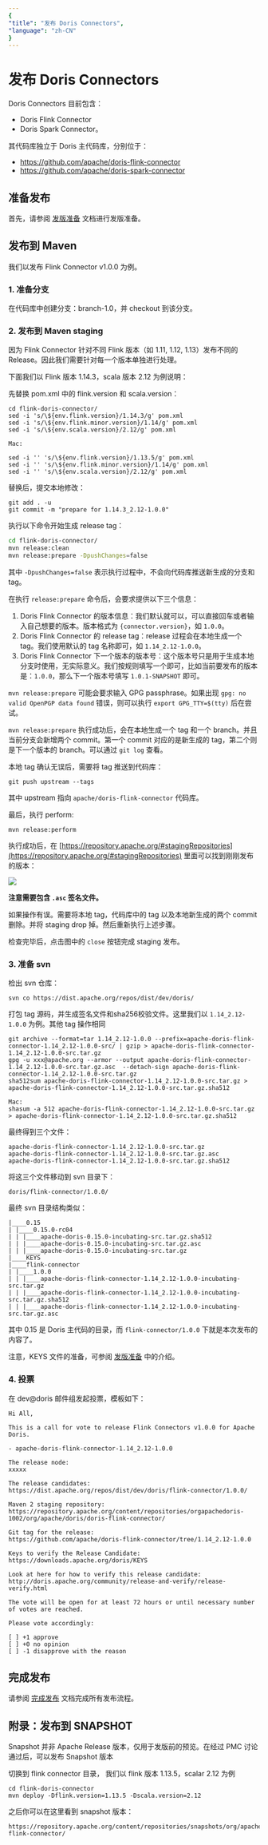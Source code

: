 ```yaml
---
{
"title": "发布 Doris Connectors",
"language": "zh-CN"
}
---
```


<!-- 
Licensed to the Apache Software Foundation (ASF) under one
or more contributor license agreements.  See the NOTICE file
distributed with this work for additional information
regarding copyright ownership.  The ASF licenses this file
to you under the Apache License, Version 2.0 (the
"License"); you may not use this file except in compliance
with the License.  You may obtain a copy of the License at

  http://www.apache.org/licenses/LICENSE-2.0

Unless required by applicable law or agreed to in writing,
software distributed under the License is distributed on an
"AS IS" BASIS, WITHOUT WARRANTIES OR CONDITIONS OF ANY
KIND, either express or implied.  See the License for the
specific language governing permissions and limitations
under the License.
-->

# 发布 Doris Connectors

Doris Connectors 目前包含：

* Doris Flink Connector
* Doris Spark Connector。

其代码库独立于 Doris 主代码库，分别位于：

- https://github.com/apache/doris-flink-connector
- https://github.com/apache/doris-spark-connector

## 准备发布

首先，请参阅 [发版准备](./release-prepare.md) 文档进行发版准备。

## 发布到 Maven

我们以发布 Flink Connector v1.0.0 为例。

### 1. 准备分支

在代码库中创建分支：branch-1.0，并 checkout 到该分支。

### 2. 发布到 Maven staging

因为 Flink Connector 针对不同 Flink 版本（如 1.11, 1.12, 1.13）发布不同的 Release。因此我们需要针对每一个版本单独进行处理。

下面我们以 Flink 版本 1.14.3，scala 版本 2.12 为例说明：

先替换 pom.xml 中的 flink.version 和 scala.version：

```
cd flink-doris-connector/
sed -i 's/\${env.flink.version}/1.14.3/g' pom.xml
sed -i 's/\${env.flink.minor.version}/1.14/g' pom.xml
sed -i 's/\${env.scala.version}/2.12/g' pom.xml

Mac:

sed -i '' 's/\${env.flink.version}/1.13.5/g' pom.xml
sed -i '' 's/\${env.flink.minor.version}/1.14/g' pom.xml
sed -i '' 's/\${env.scala.version}/2.12/g' pom.xml
```

替换后，提交本地修改：

```
git add . -u
git commit -m "prepare for 1.14.3_2.12-1.0.0"
```

执行以下命令开始生成 release tag：

```bash
cd flink-doris-connector/
mvn release:clean
mvn release:prepare -DpushChanges=false
```

其中 `-DpushChanges=false` 表示执行过程中，不会向代码库推送新生成的分支和 tag。

在执行 `release:prepare` 命令后，会要求提供以下三个信息：

1. Doris Flink Connector 的版本信息：我们默认就可以，可以直接回车或者输入自己想要的版本。版本格式为 `{connector.version}`，如 `1.0.0`。
2. Doris Flink Connector 的 release tag：release 过程会在本地生成一个 tag。我们使用默认的 tag 名称即可，如 `1.14_2.12-1.0.0`。
3. Doris Flink Connector 下一个版本的版本号：这个版本号只是用于生成本地分支时使用，无实际意义。我们按规则填写一个即可，比如当前要发布的版本是：`1.0.0`，那么下一个版本号填写 `1.0.1-SNAPSHOT` 即可。

`mvn release:prepare` 可能会要求输入 GPG passphrase。如果出现 `gpg: no valid OpenPGP data found` 错误，则可以执行 `export GPG_TTY=$(tty)` 后在尝试。

`mvn release:prepare` 执行成功后，会在本地生成一个 tag 和一个 branch。并且当前分支会新增两个 commit。第一个 commit 对应的是新生成的 tag，第二个则是下一个版本的 branch。可以通过 `git log` 查看。

本地 tag 确认无误后，需要将 tag 推送到代码库：

`git push upstream --tags`

其中 upstream 指向 `apache/doris-flink-connector` 代码库。

最后，执行 perform:

```
mvn release:perform
```

执行成功后，在 [https://repository.apache.org/#stagingRepositories](https://repository.apache.org/#stagingRepositories) 里面可以找到刚刚发布的版本：

![](../../../images/staging-repositories.png)

**注意需要包含 `.asc` 签名文件。**

如果操作有误。需要将本地 tag，代码库中的 tag 以及本地新生成的两个 commit 删除。并将 staging drop 掉。然后重新执行上述步骤。

检查完毕后，点击图中的 `close` 按钮完成 staging 发布。

### 3. 准备 svn

检出 svn 仓库：

```
svn co https://dist.apache.org/repos/dist/dev/doris/
```

打包 tag 源码，并生成签名文件和sha256校验文件。这里我们以 `1.14_2.12-1.0.0` 为例。其他 tag 操作相同

```
git archive --format=tar 1.14_2.12-1.0.0 --prefix=apache-doris-flink-connector-1.14_2.12-1.0.0-src/ | gzip > apache-doris-flink-connector-1.14_2.12-1.0.0-src.tar.gz
gpg -u xxx@apache.org --armor --output apache-doris-flink-connector-1.14_2.12-1.0.0-src.tar.gz.asc  --detach-sign apache-doris-flink-connector-1.14_2.12-1.0.0-src.tar.gz
sha512sum apache-doris-flink-connector-1.14_2.12-1.0.0-src.tar.gz > apache-doris-flink-connector-1.14_2.12-1.0.0-src.tar.gz.sha512

Mac:
shasum -a 512 apache-doris-flink-connector-1.14_2.12-1.0.0-src.tar.gz > apache-doris-flink-connector-1.14_2.12-1.0.0-src.tar.gz.sha512
```

最终得到三个文件：

```
apache-doris-flink-connector-1.14_2.12-1.0.0-src.tar.gz
apache-doris-flink-connector-1.14_2.12-1.0.0-src.tar.gz.asc
apache-doris-flink-connector-1.14_2.12-1.0.0-src.tar.gz.sha512
```

将这三个文件移动到 svn 目录下：

```
doris/flink-connector/1.0.0/
```

最终 svn 目录结构类似：

```
|____0.15
| |____0.15.0-rc04
| | |____apache-doris-0.15.0-incubating-src.tar.gz.sha512
| | |____apache-doris-0.15.0-incubating-src.tar.gz.asc
| | |____apache-doris-0.15.0-incubating-src.tar.gz
|____KEYS
|____flink-connector
| |____1.0.0
| | |____apache-doris-flink-connector-1.14_2.12-1.0.0-incubating-src.tar.gz
| | |____apache-doris-flink-connector-1.14_2.12-1.0.0-incubating-src.tar.gz.sha512
| | |____apache-doris-flink-connector-1.14_2.12-1.0.0-incubating-src.tar.gz.asc
```

其中 0.15 是 Doris 主代码的目录，而 `flink-connector/1.0.0` 下就是本次发布的内容了。

注意，KEYS 文件的准备，可参阅 [发版准备](./release-prepare.md) 中的介绍。

### 4. 投票

在 dev@doris 邮件组发起投票，模板如下：

```
Hi All,

This is a call for vote to release Flink Connectors v1.0.0 for Apache Doris.

- apache-doris-flink-connector-1.14_2.12-1.0.0

The release node:
xxxxx

The release candidates:
https://dist.apache.org/repos/dist/dev/doris/flink-connector/1.0.0/

Maven 2 staging repository:
https://repository.apache.org/content/repositories/orgapachedoris-1002/org/apache/doris/doris-flink-connector/

Git tag for the release:
https://github.com/apache/doris-flink-connector/tree/1.14_2.12-1.0.0

Keys to verify the Release Candidate:
https://downloads.apache.org/doris/KEYS

Look at here for how to verify this release candidate:
http://doris.apache.org/community/release-and-verify/release-verify.html

The vote will be open for at least 72 hours or until necessary number of votes are reached.

Please vote accordingly:

[ ] +1 approve
[ ] +0 no opinion
[ ] -1 disapprove with the reason
```

## 完成发布

请参阅 [完成发布](./release-complete.md) 文档完成所有发布流程。

## 附录：发布到 SNAPSHOT

Snapshot 并非 Apache Release 版本，仅用于发版前的预览。在经过 PMC 讨论通过后，可以发布 Snapshot 版本

切换到 flink connector 目录， 我们以 flink 版本 1.13.5，scalar 2.12 为例

```
cd flink-doris-connector
mvn deploy -Dflink.version=1.13.5 -Dscala.version=2.12
```

之后你可以在这里看到 snapshot 版本：

```
https://repository.apache.org/content/repositories/snapshots/org/apache/doris/doris-flink-connector/
```
